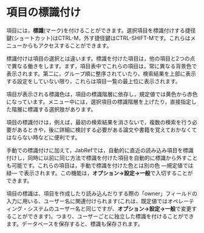# 項目の標識付け

項目には，**標識**(マーク)を付けることができます。選択項目を標識付けする捷径鍵(ショートカット)はCTRL-M，外す捷径鍵はCTRL-SHIFT-Mです。これらはメニューからもアクセスすることができます。

標識付けは項目の選択とは違います。標識を付けた項目は，他の項目と2つの点で異なる働きをします。まず，項目表中でこれらの項目は，常に異なる背景色で表示されます。第二に，グループ順に整序されていたり，検索結果を上部に表示する設定をしていない限り，これらは項目一覧の最上位に表示されます。

項目が表示される標識色は，項目の標識階層に依存し，規定値では黄色から赤色になっています。メニュー中には，選択項目の標識階層を上げたり，直接指定した階層に標識する選択肢があります。

項目の標識付けは，例えば，最初の検索結果を消さないで，複数の検索を行う必要があるときや，後に詳細に検討する必要がある論文や書籍を覚えておかなくてはならない時などに便利です。

手動での標識付けに加えて，JabRefでは，自動的に直近の読み込み項目を標識付けし，同時に以前に同じ方法で標識を付けた項目を自動的に標識から外すことも可能です。これらの項目は，手動で標識を付けた色とは別の色 ―規定値では緑― で表示されます。この機能は，**オプション→設定→一般**で入切することができます。

項目の標識は、項目を作成したり読み込んだりする際の「owner」フィールドの入力に用いる、ユーザー名に関連付けられます(これは、既定値ではオペレーティング・システムのユーザー名と同じですが、**オプション→設定→一般**で変更することができます)。つまり、ユーザーごとに独立した標識を付けることができます。データベースを保存すると、標識も保存されます。
